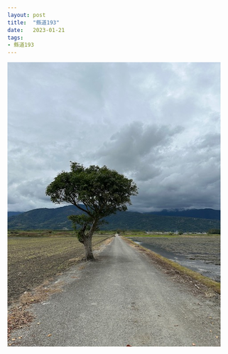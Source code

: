 ```yaml
---
layout: post
title:  "縣道193"
date:   2023-01-21
tags:
- 縣道193
---
```

![縣道193](/media/2023-01-21-縣道193.jpeg)
